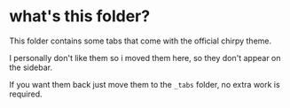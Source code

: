 
# what's this folder?

This folder contains some tabs that come with the official chirpy theme.

I personally don't like them so i moved them here, so they don't appear on the sidebar.

If you want them back just move them to the `_tabs` folder, no extra work is required.

